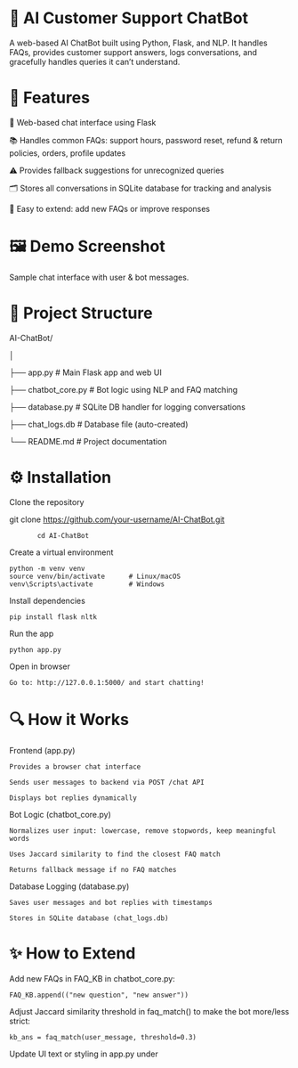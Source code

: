 # 🤖 AI Customer Support ChatBot



A web-based AI ChatBot built using Python, Flask, and NLP. It handles FAQs, provides customer support answers, logs conversations, and gracefully handles queries it can’t understand.

# 🌟 Features

💬 Web-based chat interface using Flask

📚 Handles common FAQs: support hours, password reset, refund & return policies, orders, profile updates

⚠️ Provides fallback suggestions for unrecognized queries

🗂 Stores all conversations in SQLite database for tracking and analysis

🔧 Easy to extend: add new FAQs or improve responses

# 🖼 Demo Screenshot


Sample chat interface with user & bot messages.

# 📂 Project Structure
AI-ChatBot/

│

├── app.py             # Main Flask app and web UI

├── chatbot_core.py    # Bot logic using NLP and FAQ matching

├── database.py        # SQLite DB handler for logging conversations

├── chat_logs.db       # Database file (auto-created)

└── README.md          # Project documentation

# ⚙️ Installation

Clone the repository

git clone https://github.com/your-username/AI-ChatBot.git

           cd AI-ChatBot


Create a virtual environment

    python -m venv venv
    source venv/bin/activate      # Linux/macOS
    venv\Scripts\activate         # Windows


Install dependencies

    pip install flask nltk


Run the app

    python app.py


Open in browser

    Go to: http://127.0.0.1:5000/ and start chatting!

# 🔍 How it Works

Frontend (app.py)

    Provides a browser chat interface

    Sends user messages to backend via POST /chat API

    Displays bot replies dynamically

Bot Logic (chatbot_core.py)

    Normalizes user input: lowercase, remove stopwords, keep meaningful words

    Uses Jaccard similarity to find the closest FAQ match

    Returns fallback message if no FAQ matches

Database Logging (database.py)

    Saves user messages and bot replies with timestamps

    Stores in SQLite database (chat_logs.db)

# ✨ How to Extend

Add new FAQs in FAQ_KB in chatbot_core.py:

    FAQ_KB.append(("new question", "new answer"))


Adjust Jaccard similarity threshold in faq_match() to make the bot more/less strict:

    kb_ans = faq_match(user_message, threshold=0.3)


Update UI text or styling in app.py under <style> or <script>

# 🛠 Technologies Used

Python 3.x

Flask (Web framework)

NLTK (Natural Language Processing)

SQLite (Lightweight database)

HTML/CSS/JS (Frontend chat interface)

# 🚀 Future Improvements

Add ML-based intent recognition for better understanding

Integrate external APIs for real-time data & queries

Deploy on cloud platforms like Heroku, AWS, or Render

Add user authentication and personalized chat history

# 📄 License

MIT License – feel free to use, modify, and share!
